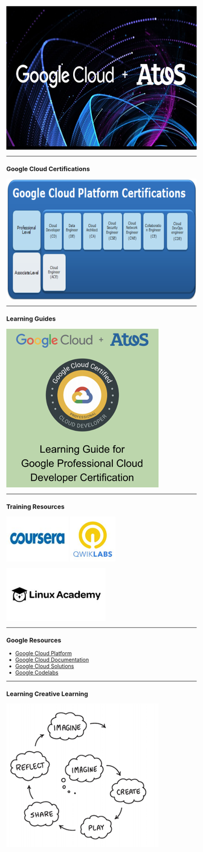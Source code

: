 
<img src="https://raw.githubusercontent.com/stefanhansatos/gitpitch-template/GCP_Atos_101/assets/image/google-atos.jpg" alt="Google Cloud  + Atos" title="Google Cloud Platform" height="380"/>

---
### Google Cloud Certifications

[<img src="https://raw.githubusercontent.com/stefanhansatos/gitpitch-template/GCP_Atos_101/assets/image/certifications.png" alt="GCP Certifications" title="Google Cloud Platform" height="320"/>](https://cloud.google.com/certification/)

---
### Learning Guides

[<img src="https://raw.githubusercontent.com/stefanhansatos/gitpitch-template/GCP_Atos_101/assets/image/cloud-developer-guide.png" alt="Cloud Developer Guide" height="420"/>](https://sp2013.myatos.net/organization/gf/hr/DE/source/Docs%20Source/People%20Development/Trainings/IT%20Trainings/Google%20TTS/Atos%20-%20Learning%20Guide%20for%20Professional%20Cloud%20Developer%20Certification%20-%20v1.pdf)

---
### Training Resources


[<img src="https://raw.githubusercontent.com/stefanhansatos/gitpitch-template/GCP_Atos_101/assets/image/coursera.jpeg" alt="Coursera" height="120"/>](https://www.coursera.org/)
[<img src="https://raw.githubusercontent.com/stefanhansatos/gitpitch-template/GCP_Atos_101/assets/image/qwiklabs.jpeg" alt="QWikLabs" height="120"/>](https://www.qwiklabs.com/)

[<img src="https://raw.githubusercontent.com/stefanhansatos/gitpitch-template/GCP_Atos_101/assets/image/linux-academy.jpeg" alt="Linux Academy" height="140"/>](https://app.linuxacademy.com/dashboard)

---
### Google Resources


- [Google Cloud Platform](https://console.cloud.google.com/)
- [Google Cloud Documentation](https://cloud.google.com/docs)
- [Google Cloud Solutions](https://cloud.google.com/solutions/)
- [Google Codelabs](https://codelabs.developers.google.com/)



---
### Learning Creative Learning

<img src="https://raw.githubusercontent.com/stefanhansatos/gitpitch-template/GCP_Atos_101/assets/image/learningCreativeLearning.png" alt="Learning Creative Learning" height="380"/>

